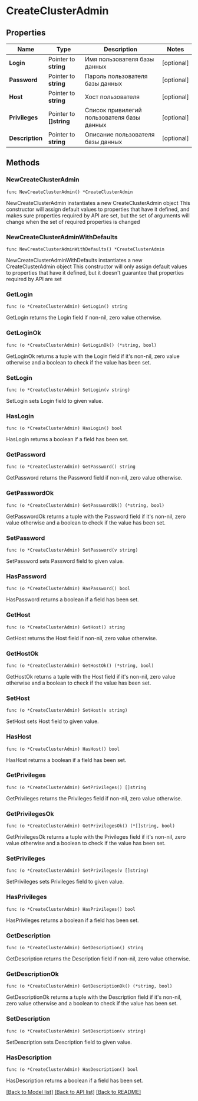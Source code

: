 # CreateClusterAdmin

## Properties

Name | Type | Description | Notes
------------ | ------------- | ------------- | -------------
**Login** | Pointer to **string** | Имя пользователя базы данных | [optional] 
**Password** | Pointer to **string** | Пароль пользователя базы данных | [optional] 
**Host** | Pointer to **string** | Хост пользователя | [optional] 
**Privileges** | Pointer to **[]string** | Список привилегий пользователя базы данных | [optional] 
**Description** | Pointer to **string** | Описание пользователя базы данных | [optional] 

## Methods

### NewCreateClusterAdmin

`func NewCreateClusterAdmin() *CreateClusterAdmin`

NewCreateClusterAdmin instantiates a new CreateClusterAdmin object
This constructor will assign default values to properties that have it defined,
and makes sure properties required by API are set, but the set of arguments
will change when the set of required properties is changed

### NewCreateClusterAdminWithDefaults

`func NewCreateClusterAdminWithDefaults() *CreateClusterAdmin`

NewCreateClusterAdminWithDefaults instantiates a new CreateClusterAdmin object
This constructor will only assign default values to properties that have it defined,
but it doesn't guarantee that properties required by API are set

### GetLogin

`func (o *CreateClusterAdmin) GetLogin() string`

GetLogin returns the Login field if non-nil, zero value otherwise.

### GetLoginOk

`func (o *CreateClusterAdmin) GetLoginOk() (*string, bool)`

GetLoginOk returns a tuple with the Login field if it's non-nil, zero value otherwise
and a boolean to check if the value has been set.

### SetLogin

`func (o *CreateClusterAdmin) SetLogin(v string)`

SetLogin sets Login field to given value.

### HasLogin

`func (o *CreateClusterAdmin) HasLogin() bool`

HasLogin returns a boolean if a field has been set.

### GetPassword

`func (o *CreateClusterAdmin) GetPassword() string`

GetPassword returns the Password field if non-nil, zero value otherwise.

### GetPasswordOk

`func (o *CreateClusterAdmin) GetPasswordOk() (*string, bool)`

GetPasswordOk returns a tuple with the Password field if it's non-nil, zero value otherwise
and a boolean to check if the value has been set.

### SetPassword

`func (o *CreateClusterAdmin) SetPassword(v string)`

SetPassword sets Password field to given value.

### HasPassword

`func (o *CreateClusterAdmin) HasPassword() bool`

HasPassword returns a boolean if a field has been set.

### GetHost

`func (o *CreateClusterAdmin) GetHost() string`

GetHost returns the Host field if non-nil, zero value otherwise.

### GetHostOk

`func (o *CreateClusterAdmin) GetHostOk() (*string, bool)`

GetHostOk returns a tuple with the Host field if it's non-nil, zero value otherwise
and a boolean to check if the value has been set.

### SetHost

`func (o *CreateClusterAdmin) SetHost(v string)`

SetHost sets Host field to given value.

### HasHost

`func (o *CreateClusterAdmin) HasHost() bool`

HasHost returns a boolean if a field has been set.

### GetPrivileges

`func (o *CreateClusterAdmin) GetPrivileges() []string`

GetPrivileges returns the Privileges field if non-nil, zero value otherwise.

### GetPrivilegesOk

`func (o *CreateClusterAdmin) GetPrivilegesOk() (*[]string, bool)`

GetPrivilegesOk returns a tuple with the Privileges field if it's non-nil, zero value otherwise
and a boolean to check if the value has been set.

### SetPrivileges

`func (o *CreateClusterAdmin) SetPrivileges(v []string)`

SetPrivileges sets Privileges field to given value.

### HasPrivileges

`func (o *CreateClusterAdmin) HasPrivileges() bool`

HasPrivileges returns a boolean if a field has been set.

### GetDescription

`func (o *CreateClusterAdmin) GetDescription() string`

GetDescription returns the Description field if non-nil, zero value otherwise.

### GetDescriptionOk

`func (o *CreateClusterAdmin) GetDescriptionOk() (*string, bool)`

GetDescriptionOk returns a tuple with the Description field if it's non-nil, zero value otherwise
and a boolean to check if the value has been set.

### SetDescription

`func (o *CreateClusterAdmin) SetDescription(v string)`

SetDescription sets Description field to given value.

### HasDescription

`func (o *CreateClusterAdmin) HasDescription() bool`

HasDescription returns a boolean if a field has been set.


[[Back to Model list]](../README.md#documentation-for-models) [[Back to API list]](../README.md#documentation-for-api-endpoints) [[Back to README]](../README.md)


